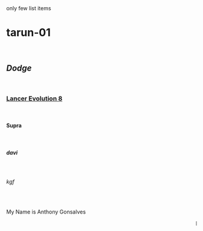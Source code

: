 <html> 
  <head> only few list items <br>
  <title>Favourite Names</title></head>
  <body>
<b><h1> tarun-01 </h1> </b> <br>
<i><h2> Dodge </h2> </i> <br>
<u><h3> Lancer Evolution 8 </h3> </u> <br>
<h4> Supra </h4> <br>
<h5> davi </h5> <br>
<h6>  kgf </h6> <br> 
<p> My Name is Anthony Gonsalves</p>
<marquee> Davinder</marquee>
  </body>
</html>

